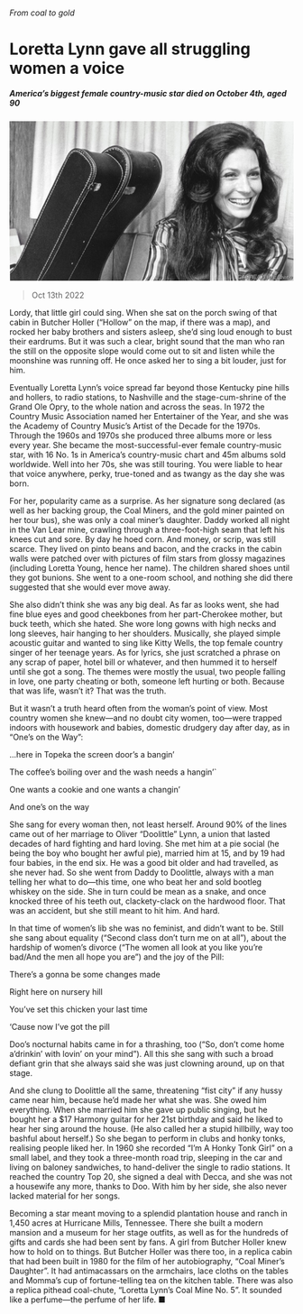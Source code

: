 ###### From coal to gold

# Loretta Lynn gave all struggling women a voice 

##### America’s biggest female country-music star died on October 4th, aged 90 

![image](images/20221015_OBP001.jpg) 

> Oct 13th 2022 

Lordy, that little girl could sing. When she sat on the porch swing of that cabin in Butcher Holler (“Hollow” on the map, if there was a map), and rocked her baby brothers and sisters asleep, she’d sing loud enough to bust their eardrums. But it was such a clear, bright sound that the man who ran the still on the opposite slope would come out to sit and listen while the moonshine was running off. He once asked her to sing a bit louder, just for him.

 Eventually Loretta Lynn’s voice spread far beyond those Kentucky pine hills and hollers, to radio stations, to Nashville and the stage-cum-shrine of the Grand Ole Opry, to the whole nation and across the seas. In 1972 the Country Music Association named her Entertainer of the Year, and she was the Academy of Country Music’s Artist of the Decade for the 1970s. Through the 1960s and 1970s she produced three albums more or less every year. She became the most-successful-ever female country-music star, with 16 No. 1s in America’s country-music chart and 45m albums sold worldwide. Well into her 70s, she was still touring. You were liable to hear that voice anywhere, perky, true-toned and as twangy as the day she was born. 

 For her, popularity came as a surprise. As her signature song declared (as well as her backing group, the Coal Miners, and the gold miner painted on her tour bus), she was only a coal miner’s daughter. Daddy worked all night in the Van Lear mine, crawling through a three-foot-high seam that left his knees cut and sore. By day he hoed corn. And money, or scrip, was still scarce. They lived on pinto beans and bacon, and the cracks in the cabin walls were patched over with pictures of film stars from glossy magazines (including Loretta Young, hence her name). The children shared shoes until they got bunions. She went to a one-room school, and nothing she did there suggested that she would ever move away.

 She also didn’t think she was any big deal. As far as looks went, she had fine blue eyes and good cheekbones from her part-Cherokee mother, but buck teeth, which she hated. She wore long gowns with high necks and long sleeves, hair hanging to her shoulders. Musically, she played simple acoustic guitar and wanted to sing like Kitty Wells, the top female country singer of her teenage years. As for lyrics, she just scratched a phrase on any scrap of paper, hotel bill or whatever, and then hummed it to herself until she got a song. The themes were mostly the usual, two people falling in love, one party cheating or both, someone left hurting or both. Because that was life, wasn’t it? That was the truth. 

But it wasn’t a truth heard often from the woman’s point of view. Most country women she knew—and no doubt city women, too—were trapped indoors with housework and babies, domestic drudgery day after day, as in “One’s on the Way”: 

...here in Topeka the screen door’s a bangin’

The coffee’s boiling over and the wash needs a hangin’`

One wants a cookie and one wants a changin’

And one’s on the way

She sang for every woman then, not least herself. Around 90% of the lines came out of her marriage to Oliver “Doolittle” Lynn, a union that lasted decades of hard fighting and hard loving. She met him at a pie social (he being the boy who bought her awful pie), married him at 15, and by 19 had four babies, in the end six. He was a good bit older and had travelled, as she never had. So she went from Daddy to Doolittle, always with a man telling her what to do—this time, one who beat her and sold bootleg whiskey on the side. She in turn could be mean as a snake, and once knocked three of his teeth out, clackety-clack on the hardwood floor. That was an accident, but she still meant to hit him. And hard. 

 In that time of women’s lib she was no feminist, and didn’t want to be. Still she sang about equality (“Second class don’t turn me on at all”), about the hardship of women’s divorce (“The women all look at you like you’re bad/And the men all hope you are”) and the joy of the Pill:

There’s a gonna be some changes made

Right here on nursery hill

You’ve set this chicken your last time

‘Cause now I’ve got the pill 

Doo’s nocturnal habits came in for a thrashing, too (“So, don’t come home a’drinkin’ with lovin’ on your mind”). All this she sang with such a broad defiant grin that she always said she was just clowning around, up on that stage.

 And she clung to Doolittle all the same, threatening “fist city” if any hussy came near him, because he’d made her what she was. She owed him everything. When she married him she gave up public singing, but he bought her a $17 Harmony guitar for her 21st birthday and said he liked to hear her sing around the house. (He also called her a stupid hillbilly, way too bashful about herself.) So she began to perform in clubs and honky tonks, realising people liked her. In 1960 she recorded “I’m A Honky Tonk Girl” on a small label, and they took a three-month road trip, sleeping in the car and living on baloney sandwiches, to hand-deliver the single to radio stations. It reached the country Top 20, she signed a deal with Decca, and she was not a housewife any more, thanks to Doo. With him by her side, she also never lacked material for her songs. 

Becoming a star meant moving to a splendid plantation house and ranch in 1,450 acres at Hurricane Mills, Tennessee. There she built a modern mansion and a museum for her stage outfits, as well as for the hundreds of gifts and cards she had been sent by fans. A girl from Butcher Holler knew how to hold on to things. But Butcher Holler was there too, in a replica cabin that had been built in 1980 for the film of her autobiography, “Coal Miner’s Daughter”. It had antimacassars on the armchairs, lace cloths on the tables and Momma’s cup of fortune-telling tea on the kitchen table. There was also a replica pithead coal-chute, “Loretta Lynn’s Coal Mine No. 5”. It sounded like a perfume—the perfume of her life. ■

